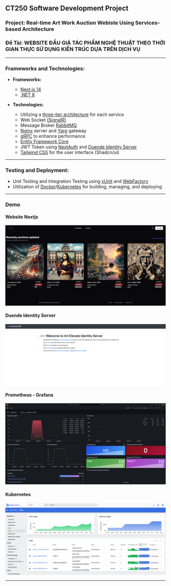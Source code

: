 ## CT250 Software Development Project

### Project: Real-time Art Work Auction Webiste Using Services-based Architecture
### Đề Tài: WEBSITE ĐẤU GIÁ TÁC PHẨM NGHỆ THUẬT THEO THỜI GIAN THỰC SỬ DỤNG KIẾN TRÚC DỰA TRÊN DỊCH VỤ

---

### Frameworks and Technologies:

- **Frameworks:**
  - [Next.js 14](https://nextjs.org/)
  - [.NET 8](https://dotnet.microsoft.com/)

- **Technologies:**
  - Utilizing a [three-tier architecture](https://www.ibm.com/topics/three-tier-architecture) for each service
  - Web Socket [(SignalR)](https://dotnet.microsoft.com/apps/aspnet/real-time)
  - Message Broker [RabbitMQ](https://www.rabbitmq.com/)
  - [Nginx](https://nginx.org/) server and [Yarp](https://github.com/microsoft/reverse-proxy) gateway
  - [gRPC](https://grpc.io/) to enhance performance
  - [Entity Framework Core](https://docs.microsoft.com/en-us/ef/core/)
  - JWT Token using [NextAuth](https://next-auth.js.org/) and [Duende Identity Server](https://duendesoftware.com/products/identityserver)
  - [Tailwind CSS](https://tailwindcss.com/) for the user interface (Shadcn/ui)

---

### Testing and Deployment:

- Unit Testing and Integration Testing using [xUnit](https://xunit.net/) and [WebFactory](https://learn.microsoft.com/en-us/aspnet/core/test/integration-tests?view=aspnetcore-7.0)
- Utilization of [Docker](https://www.docker.com/)/[Kubernetes](https://kubernetes.io/) for building, managing, and deploying

---

### Demo

#### Website Nextjs
  ![Website Nextjs](img/website-nextjs.png)
#### Duende Identity Server
  ![Duende Identity Server](img/duende-identity-server.png)
#### Prometheus - Grafana
  ![Prometheus - Grafana](img/prometheus-grafana.png)
#### Kubernetes
  ![Kubernetes](img/kubernetes.jpeg)

---